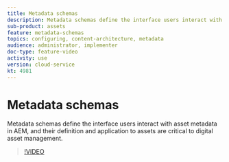 ```yaml
---
title: Metadata schemas
description: Metadata schemas define the interface users interact with asset metadata in AEM, and their definition and application to assets are critical to digital asset management.
sub-product: assets
feature: metadata-schemas
topics: configuring, content-architecture, metadata
audience: administrator, implementer
doc-type: feature-video
activity: use
version: cloud-service
kt: 4981
---
```


# Metadata schemas

Metadata schemas define the interface users interact with asset metadata in AEM, and their definition and application to assets are critical to digital asset management.

>[!VIDEO](https://video.tv.adobe.com/v/33696/?quality=12&learn=on&hidetitle=true)
